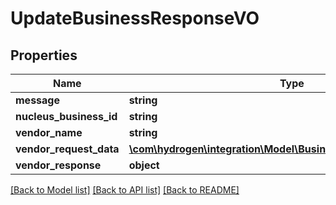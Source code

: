 # UpdateBusinessResponseVO

## Properties
Name | Type | Description | Notes
------------ | ------------- | ------------- | -------------
**message** | **string** |  | [optional] 
**nucleus_business_id** | **string** |  | [optional] 
**vendor_name** | **string** |  | [optional] 
**vendor_request_data** | [**\com\hydrogen\integration\Model\BusinessVendorRequestDataVO**](BusinessVendorRequestDataVO.md) |  | [optional] 
**vendor_response** | **object** |  | [optional] 

[[Back to Model list]](../README.md#documentation-for-models) [[Back to API list]](../README.md#documentation-for-api-endpoints) [[Back to README]](../README.md)


